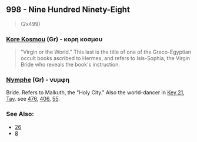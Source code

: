 ## 998 - Nine Hundred Ninety-Eight
> (2x499)

### [Kore Kosmou](/greek?word=korh+kosmou) (Gr) - κορη κοσμου
> "Virgin or the World." This last is the title of one of the Greco-Egyptian occult books ascribed to Hermes, and refers to Isis-Sophia, the Virgin Bride who reveals the book's instruction.

### [Nymphe](/greek?word=numphh) (Gr) - νυμφη
Bride. Refers to Malkuth, the "Holy City." Also the world-dancer in [Key 21](21), [Tav](/keys/Th). see [476](476), [406](406), [55](55).

### See Also:

- [26](26)
- [8](8)
